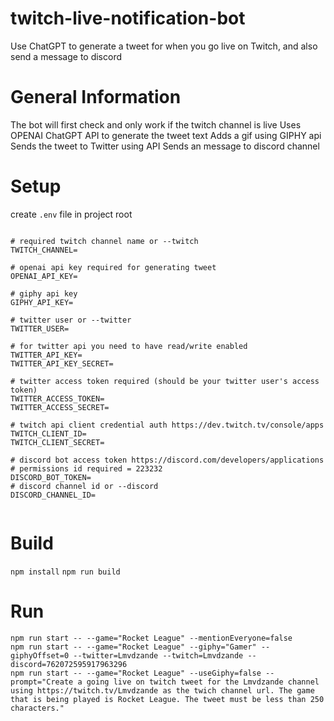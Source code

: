 # twitch-live-notification-bot
Use ChatGPT to generate a tweet for when you go live on Twitch, and also send a message to discord

# General Information

The bot will first check and only work if the twitch channel is live
Uses OPENAI ChatGPT API to generate the tweet text
Adds a gif using GIPHY api
Sends the tweet to Twitter using API
Sends an message to discord channel

# Setup

create `.env` file in project root

```env

# required twitch channel name or --twitch
TWITCH_CHANNEL=

# openai api key required for generating tweet
OPENAI_API_KEY=

# giphy api key
GIPHY_API_KEY=

# twitter user or --twitter
TWITTER_USER=

# for twitter api you need to have read/write enabled
TWITTER_API_KEY=
TWITTER_API_KEY_SECRET=

# twitter access token required (should be your twitter user's access token)
TWITTER_ACCESS_TOKEN=
TWITTER_ACCESS_SECRET=

# twitch api client credential auth https://dev.twitch.tv/console/apps
TWITCH_CLIENT_ID=
TWITCH_CLIENT_SECRET=

# discord bot access token https://discord.com/developers/applications
# permissions id required = 223232
DISCORD_BOT_TOKEN=
# discord channel id or --discord
DISCORD_CHANNEL_ID=


```

# Build
`npm install`
`npm run build`

# Run

`npm run start -- --game="Rocket League" --mentionEveryone=false`  
`npm run start -- --game="Rocket League" --giphy="Gamer" --giphyOffset=0 --twitter=Lmvdzande --twitch=Lmvdzande --discord=762072595917963296`  
`npm run start -- --game="Rocket League" --useGiphy=false --prompt="Create a going live on twitch tweet for the Lmvdzande channel using https://twitch.tv/Lmvdzande as the twich channel url. The game that is being played is Rocket League. The tweet must be less than 250 characters."` 
